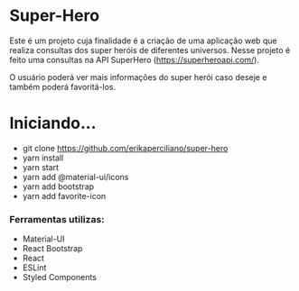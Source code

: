 # Super-Hero

Este é um projeto cuja finalidade é a criação de uma aplicação web que realiza consultas dos super heróis de diferentes universos. Nesse projeto é feito uma consultas na API SuperHero (https://superheroapi.com/).

O usuário poderá ver mais informações do super herói caso deseje e também poderá favoritá-los.

# Iniciando...

* git clone https://github.com/erikaperciliano/super-hero
* yarn install
* yarn start
* yarn add @material-ui/icons
* yarn add bootstrap
* yarn add favorite-icon

### Ferramentas utilizas:

* Material-UI
* React Bootstrap
* React
* ESLint
* Styled Components


